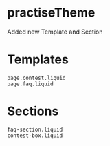 # practiseTheme

Added new Template and Section
# Templates
    page.contest.liquid
    page.faq.liquid
    
# Sections
    faq-section.liquid
    contest-box.liquid

